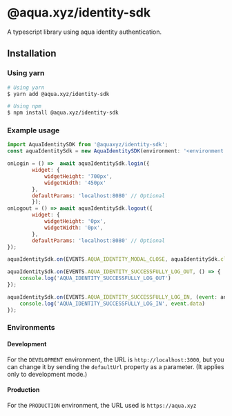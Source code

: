 # @aqua.xyz/identity-sdk

A typescript library using aqua identity authentication.

## Installation

### Using yarn

```sh
# Using yarn
$ yarn add @aqua.xyz/identity-sdk

# Using npm
$ npm install @aqua.xyz/identity-sdk
```

### Example usage

```js
import AquaIdentitySDK from '@aquaxyz/identity-sdk';
const aquaIdentitySdk = new AquaIdentitySDK(environment: '<environment: DEVELOPMENT/PRODUCTION>') // (Required)

onLogin = () =>  await aquaIdentitySdk.login({
        widget: {
            widgetHeight: '700px',
            widgetWidth: '450px'
        },
        defaultParams: 'localhost:8080' // Optional
        });
onLogout = () => await aquaIdentitySdk.logout({
        widget: {
            widgetHeight: '0px',
            widgetWidth: '0px',
        },
        defaultParams: 'localhost:8080' // Optional
});

aquaIdentitySdk.on(EVENTS.AQUA_IDENTITY_MODAL_CLOSE, aquaIdentitySdk.close);

aquaIdentitySdk.on(EVENTS.AQUA_IDENTITY_SUCCESSFULLY_LOG_OUT, () => {
    console.log('AQUA_IDENTITY_SUCCESSFULLY_LOG_OUT')
});

aquaIdentitySdk.on(EVENTS.AQUA_IDENTITY_SUCCESSFULLY_LOG_IN, (event: any) => {
    console.log('AQUA_IDENTITY_SUCCESSFULLY_LOG_IN', event.data)
});
```

### Environments

#### Development

For the `DEVELOPMENT` environment, the URL is `http://localhost:3000`, but you can change it by sending the `defaultUrl` property as a parameter. (It applies only to development mode.)

#### Production

For the `PRODUCTION` environment, the URL used is `https://aqua.xyz`
